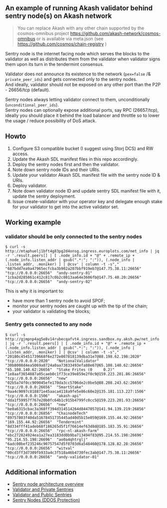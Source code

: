 ## An example of running Akash validator behind sentry node(s) on Akash network

> You can replace Akash with any other chain supported by the cosmos-omnibus project https://github.com/akash-network/cosmos-omnibus or is available via meta.json (see https://github.com/cosmos/chain-registry )

Sentry node is the internet facing node which serves the blocks to the validator as well as distributes them from the validator when validator signs them upon its turn in the tendermint consensus.  

Validator does not announce its existence to the network (`pex=false` /& `private_peer_ids`) and gets connected only to the sentry nodes.  
And ideally, validator should not be exposed on any other port than the P2P - 26656/tcp (default).  

Sentry nodes always letting validator connect to them, unconditionally (`unconditional_peer_ids`).  
Sentry nodes can optionally expose additional ports, say RPC (26657/tcp), ideally you should place it behind the load balancer and throttle so to lower the usage / reduce possibility of DoS attack.  

## Howto

1. Configure S3 compatible bucket (I suggest using Storj DCS) and RW access.
1. Update the Akash SDL manifest files in this repo accordingly.
1. Deploy the sentry nodes first and then the validator.
1. Note down sentry node IDs and their URIs.
1. Update your validator Akash SDL manifest file with the sentry node ID & URIs.
1. Deploy validator.
1. Note down validator node ID and update sentry SDL manifest file with it, update the sentry deployment.
1. Issue create-validator with your operator key and delegate enough stake for your validator to get into the active validator set.

## Working example

### validator should be only connected to the sentry nodes

```
$ curl -s http://mtaphuelj1bft4g83pg2d4onsg.ingress.europlots.com/net_info | jq -r '.result.peers[] | [ .node_info.id + "@" + .remote_ip + (.node_info.listen_addr | gsub(".*:"; ":")), (.node_info | .listen_addr, .moniker) ] | @csv' | column -t -s","
"687bdd7ea9a47965ecfcba3b902a207bbf919eb7@147.75.38.11:26656"  "tcp://0.0.0.0:26656"  "andy-sentry-01"
"1cba2d285861c412c817c0b2c8013aa64e3606fb@147.75.40.20:26656"  "tcp://0.0.0.0:26656"  "andy-sentry-02"
```

This is why it is important to:
- have more than 1 sentry node to avoid SPOF;
- monitor your sentry nodes are caught up with the tip of the chain;
- your validator is validating the blocks;

### Sentry gets connected to any node

```
$ curl -s http://gjmpnp4ag5e8v14rubecqafvt4.ingress.sandbox.ny.aksh.pw/net_info | jq -r '.result.peers[] | [ .node_info.id + "@" + .remote_ip + (.node_info.listen_addr | gsub(".*:"; ":")), (.node_info | .listen_addr, .moniker) ] | @csv' | column -t -s","
"20180c45451739668f6e272e007818139dba31e7@88.198.62.198:2020"    "tcp://0.0.0.0:2020"   "NotionalValidator"  
"30b8008d4ea5069a8724a0aa73833493efa88e67@65.108.140.62:26656"   "65.108.140.62:26656"  "Stake Frites (0     0.2)"
"1e8aaf3654887a05caeb0c1f73ce39e859e2f0c9@159.223.201.86:26656"  "tcp://0.0.0.0:26656"  "new"                
"02b5a74f0cc909045efe170da3cc5706de2c0be5@88.208.243.62:26656"   "tcp://0.0.0.0:26656"  "SmartStake"         
"9aa4c9097c818871e45aaca4118a9fe5e86c60e2@135.181.113.227:1506"  "tcp://0.0.0.0:1506"   "akash-api"          
"dda1f59957f767e20b0fc64b1c915b4799fc0cc5@159.223.201.93:26656"  "tcp://0.0.0.0:26656"  "new"                
"be0a6315cbac3a368ff394d314514264d8447057@141.94.139.219:26856"  "tcp://0.0.0.0:26856"  "ChainodeTech"       
"89757803f40da51678451735445ad40d5b15e059@169.155.44.92:26656"   "169.155.44.92:26656"  "Tendermint"         
"8d334fff41adeb68f186265d5f1f76614ef63d8d@185.183.35.91:26656"   "tcp://0.0.0.0:26656"  "rpc-nl-akash-farm"  
"ebc272824924ea1a27ea3183dd0b9ba713494f83@95.214.55.198:26696"   "95.214.55.198:26696"  "ao0a4qhtrglj"       
"6adc00bef235246c90757547d5f0703d6a548460@178.128.82.28:26656"   "tcp://0.0.0.0:26656"  "witval"             
"00cd3ff3d7309fb933a4c3f518a46b4730fec3ab@147.75.38.11:26656"    "tcp://0.0.0.0:26656"  "andy-validator-01" 
```

## Additional information

- [Sentry node architecture overview](https://forum.cosmos.network/t/sentry-node-architecture-overview/454)
- [Validator and Private Sentries](https://github.com/akash-network/cosmos-omnibus/tree/master/_examples/validator-and-private-sentries)
- [Validator and Public Sentries](https://github.com/akash-network/cosmos-omnibus/tree/master/_examples/validator-and-public-sentries)
- [Sentry Nodes (DDOS Protection)](https://hub.cosmos.network/main/validators/security.html#sentry-nodes-ddos-protection)
